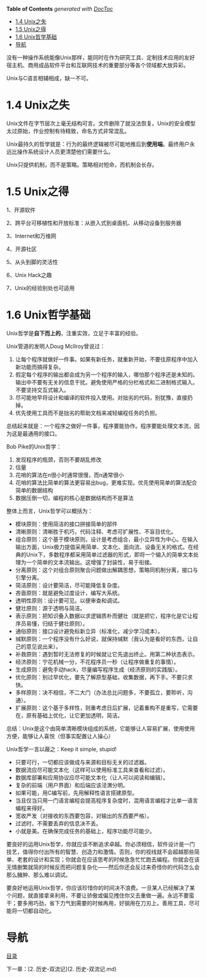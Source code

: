 <!-- START doctoc generated TOC please keep comment here to allow auto update -->
<!-- DON'T EDIT THIS SECTION, INSTEAD RE-RUN doctoc TO UPDATE -->
**Table of Contents**  *generated with [DocToc](https://github.com/thlorenz/doctoc)*

- [1.4 Unix之失](#14%C2%A0unix%E4%B9%8B%E5%A4%B1)
- [1.5 Unix之得](#15%C2%A0unix%E4%B9%8B%E5%BE%97)
- [1.6 Unix哲学基础](#16%C2%A0unix%E5%93%B2%E5%AD%A6%E5%9F%BA%E7%A1%80)
- [导航](#%E5%AF%BC%E8%88%AA)

<!-- END doctoc generated TOC please keep comment here to allow auto update -->

没有一种操作系统能像Unix那样，能同时在作为研究工具、定制技术应用的友好宿主机、商用成品软件平台和互联网技术的重要部分等各个领域都大放异彩。

Unix与C语言相辅相成，缺一不可。

# 1.4 Unix之失

Unix文件在字节层次上毫无结构可言。文件删除了就没法恢复。Unix的安全模型太过原始，作业控制有待精致，命名方式非常混乱。

Unix最持久的哲学就是：行为的最终逻辑被尽可能地推后到**使用端**。最终用户永远比操作系统设计人员更清楚他们需要什么。

Unix只提供机制，而不是策略。策略相对短命，而机制会长存。

# 1.5 Unix之得

1、开源软件

2、跨平台可移植性和开放标准：从嵌入式到桌面机、从移动设备到服务器

3、Internet和万维网

4、开源社区

5、从头到脚的灵活性

6、Unix Hack之趣

7、Unix的经验别处也可适用

# 1.6 Unix哲学基础

Unix哲学是**自下而上的**，注重实效，立足于丰富的经验。

Unix管道的发明人Doug McIlroy曾说过：

1. 让每个程序就做好一件事。如果有新任务，就重新开始，不要往原程序中加入新功能而搞得复杂。
2. 假定每个程序的输出都会成为另一个程序的输入，哪怕那个程序还是未知的。输出中不要有无关的信息干扰。避免使用严格的分栏格式和二进制格式输入。不要坚持交互式输入。
3. 尽可能地早将设计和编译的软件投入使用。对拙劣的代码，别犹豫，直接扔掉。
4. 优先使用工具而不是拙劣的帮助文档来减轻编程任务的负担。

总结起来就是：一个程序之做好一件事，程序要能协作。程序要能处理文本流，因为这是最通用的接口。



Bob Pike的Unix哲学：

1. 发现程序的瓶颈，否则不要胡乱修改
2. 估量
3. 花哨的算法在n很小时通常很慢，而n通常很小
4. 花哨的算法比简单的算法更容易出bug，更难实现。优先使用简单的算法配合简单的数据结构
5. 数据压倒一切，编程的核心是数据结构而不是算法



整体上而言，Unix哲学可以概括为：

- 模块原则：使用简洁的接口拼接简单的部件
- 清晰原则：清晰胜于机巧，代码注释、考虑可扩展性、不盲目优化。
- 组合原则：这个基于模块原则，设计是考虑组合，最小立异性为中心。在输入输出方面，Unix极力提倡采用简单、文本化、面向流、设备无关的格式。在经典的Unix下，多数程序都采用简单过滤器的形式，即将一个输入的简单文本处理为一个简单的文本流输出。这增强了封装性，易于衔接。
- 分离原则：这个对组合原则聚合问题做出解耦思想，策略同机制分离，接口与引擎分离。
- 简洁原则：设计要简洁，尽可能降低复杂度。
- 吝啬原则：就是避免过度设计，编写大系统。
- 透明性原则：设计要可见。以便审查和调试。
- 健壮原则：源于透明与简洁。
- 表示原则：把知识叠入数据以求逻辑质朴而健壮（就是把它，程序化是它让程序员易懂，归结于健壮原则）。
- 通俗原则：接口设计避免标新立异（标准化，减少学习成本）。
- 缄默原则：一个程序没有什么好说，就保持缄默（我认为是看好的东西，让自己的意见说出来）。
- 补救原则：遇到暂时无法修复的时候就让它先退出终止。用第二种状态表示。
- 经济原则：宁花机械一分，不花程序员一秒（让程序做重复的事情）。
- 生成原则：避免手动hack，尽量编写程序生成（经济原则的实践版）。
- 优化原则：别过早优化，要先了解原型基础，收集数据，再下手。不要只求快。
- 多样原则：决不相信，不二大门（办法总比问题多，不要孤立，要聆听，沟通）。
- 扩展原则：这个基于多样性，则重考虑日后扩展，记着重构不是重写，它需要在，原有基础上优化，让它更加透明，简洁。

总结：Unix是这个由简单清晰模块组成的系统，它能够让人容易扩展，使用使用方便，能够让人喜悦（但事实配置让人操心）



Unix哲学一言以蔽之：Keep it simple, stupid!

- 只要可行，一切都应该做成与来源和目标无关的过滤器。
- 数据流应尽可能文本化（这样可以使用标准工具来查看和过滤）。
- 数据库部署和应用协议应尽可能文本化（让人可以阅读和编辑）。
- 复杂的前端（用户界面）和后端应该泾渭分明。
- 如果可能，用C编写前，先用解释性语言搭建原型。
- 当且仅当只用一门语言编程会提高程序复杂度时，混用语言编程才比单一语言编程来得好。
- 宽收严发（对接收的东西要包容，对输出的东西要严格）。
- 过滤时，不需要丢弃的信息决不丢。
- 小就是美。在确保完成任务的基础上，程序功能尽可能少。

要良好的运用Unix哲学，你就应该不断追求卓越。你必须相信，软件设计是一门技艺，值得你付出所有的智慧、创造力和激情。否则，你的视线就不会超越那些简单、老套的设计和实现；你就会在应该思考的时候急急忙忙跑去编程。你就会在该无情删繁就简的时候反而把问题复杂化——然后你还会反过来奇怪你的代码怎么会那么臃肿、那么难以调试。

要良好地运用Unix哲学，你应该珍惜你的时间决不浪费。一旦某人已经解决了某个问题，就直接拿来利用，不要让骄傲或偏见拽住你又去重做一遍。永远不要蛮干；要多用巧劲，省下力气到需要的时候再用，好钢用在刀刃上。善用工具，尽可能将一切都自动化。

# 导航

[目录](README.md)

下一章：[2. 历史-双流记](2. 历史-双流记.md)
